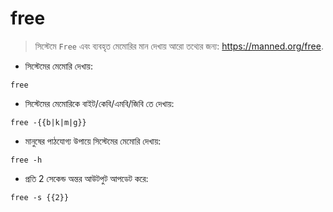 # free

> সিস্টেমে `Free` এবং ব্যবহৃত মেমোরির মান দেখায়
> আরো তথ্যের জন্য: <https://manned.org/free>.

- সিস্টেমের মেমোরি দেখায়:

`free`

- সিস্টেমের মেমোরিকে বাইট/কেবি/এমবি/জিবি তে দেখায়:

`free -{{b|k|m|g}}`

- মানুষের পাঠযোগ্য উপায়ে সিস্টেমের মেমোরি দেখায়:

`free -h`

- প্রতি 2 সেকেন্ড অন্তর আউটপুট আপডেট করে:

`free -s {{2}}`
